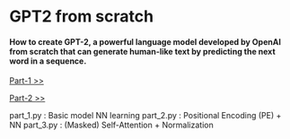 # GPT2 from scratch

#### How to create GPT-2, a powerful language model developed by OpenAI from scratch that can generate human-like text by predicting the next word in a sequence.

[Part-1 >>](https://pub.towardsai.net/heres-how-you-can-build-and-train-gpt-2-from-scratch-using-pytorch-0253d01d2b63)

[Part-2 >>](https://pub.towardsai.net/heres-how-you-can-build-and-train-gpt-2-from-scratch-using-pytorch-part-2-9b41d15baf62)

part_1.py : Basic model NN learning
part_2.py : Positional Encoding (PE) + NN
part_3.py : (Masked) Self-Attention + Normalization
